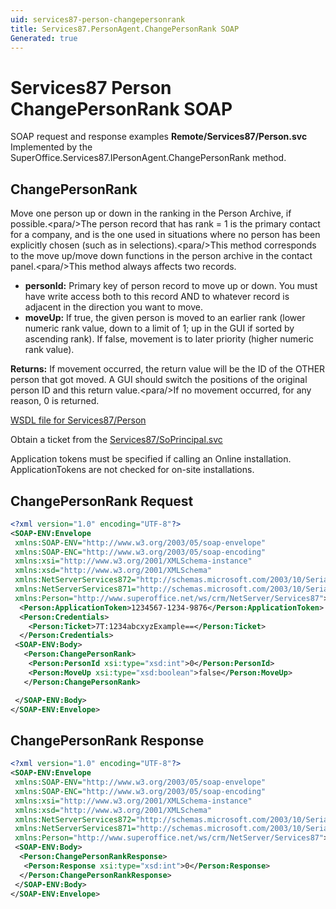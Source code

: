 ```yaml
---
uid: services87-person-changepersonrank
title: Services87.PersonAgent.ChangePersonRank SOAP
Generated: true
---
```


# Services87 Person ChangePersonRank SOAP

SOAP request and response examples **Remote/Services87/Person.svc**
Implemented by the <see cref="M:SuperOffice.Services87.IPersonAgent.ChangePersonRank">SuperOffice.Services87.IPersonAgent.ChangePersonRank</see> method.

## ChangePersonRank

Move one person up or down in the ranking in the Person Archive, if possible.&lt;para/&gt;The person record that has rank = 1 is the primary contact for a company, and is the one used in situations where no person has been explicitly chosen (such as in selections).&lt;para/&gt;This method corresponds to the move up/move down functions in the person archive in the contact panel.&lt;para/&gt;This method always affects two records.

* **personId:** Primary key of person record to move up or down. You must have write access both to this record AND to whatever record is adjacent in the direction you want to move.
* **moveUp:** If true, the given person is moved to an earlier rank (lower numeric rank value, down to a limit of 1; up in the GUI if sorted by ascending rank). If false, movement is to later priority (higher numeric rank value).

**Returns:** If movement occurred, the return value will be the ID of the OTHER person that got moved. A GUI should switch the positions of the original person ID and this return value.&lt;para/&gt;If no movement occurred, for any reason,  0 is returned.


[WSDL file for Services87/Person](../Services87-Person.md)

Obtain a ticket from the [Services87/SoPrincipal.svc](../SoPrincipal/SoPrincipal.md)

Application tokens must be specified if calling an Online installation. ApplicationTokens are not checked for on-site installations.

## ChangePersonRank Request

```xml
<?xml version="1.0" encoding="UTF-8"?>
<SOAP-ENV:Envelope
 xmlns:SOAP-ENV="http://www.w3.org/2003/05/soap-envelope"
 xmlns:SOAP-ENC="http://www.w3.org/2003/05/soap-encoding"
 xmlns:xsi="http://www.w3.org/2001/XMLSchema-instance"
 xmlns:xsd="http://www.w3.org/2001/XMLSchema"
 xmlns:NetServerServices872="http://schemas.microsoft.com/2003/10/Serialization/Arrays"
 xmlns:NetServerServices871="http://schemas.microsoft.com/2003/10/Serialization/"
 xmlns:Person="http://www.superoffice.net/ws/crm/NetServer/Services87">
  <Person:ApplicationToken>1234567-1234-9876</Person:ApplicationToken>
  <Person:Credentials>
    <Person:Ticket>7T:1234abcxyzExample==</Person:Ticket>
  </Person:Credentials>
 <SOAP-ENV:Body>
   <Person:ChangePersonRank>
    <Person:PersonId xsi:type="xsd:int">0</Person:PersonId>
    <Person:MoveUp xsi:type="xsd:boolean">false</Person:MoveUp>
   </Person:ChangePersonRank>

 </SOAP-ENV:Body>
</SOAP-ENV:Envelope>

```


## ChangePersonRank Response

```xml
<?xml version="1.0" encoding="UTF-8"?>
<SOAP-ENV:Envelope
 xmlns:SOAP-ENV="http://www.w3.org/2003/05/soap-envelope"
 xmlns:SOAP-ENC="http://www.w3.org/2003/05/soap-encoding"
 xmlns:xsi="http://www.w3.org/2001/XMLSchema-instance"
 xmlns:xsd="http://www.w3.org/2001/XMLSchema"
 xmlns:NetServerServices872="http://schemas.microsoft.com/2003/10/Serialization/Arrays"
 xmlns:NetServerServices871="http://schemas.microsoft.com/2003/10/Serialization/"
 xmlns:Person="http://www.superoffice.net/ws/crm/NetServer/Services87">
 <SOAP-ENV:Body>
  <Person:ChangePersonRankResponse>
   <Person:Response xsi:type="xsd:int">0</Person:Response>
  </Person:ChangePersonRankResponse>
 </SOAP-ENV:Body>
</SOAP-ENV:Envelope>

```

